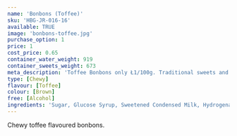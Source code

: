 ```yaml
---
name: 'Bonbons (Toffee)'
sku: 'HBG-JR-016-16'
available: TRUE
image: 'bonbons-toffee.jpg'
purchase_option: 1
price: 1
cost_price: 0.65
container_water_weight: 919
container_sweets_weight: 673
meta_description: 'Toffee Bonbons only Ł1/100g. Traditional sweets and more at Humbugs Confectionery Store. Specialists in satisfying your sweet tooth!'
type: [Chewy]
flavour: [Toffee]
colour: [Brown]
free: [Alcohol]
ingredients: 'Sugar, Glucose Syrup, Sweetened Condensed Milk, Hydrogenated Vegetable Oil, Dextrose, Salt, Emulsifier (E471)'
---
```

Chewy toffee flavoured bonbons.